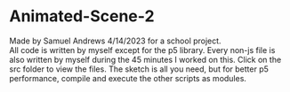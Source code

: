 # Animated-Scene-2
Made by Samuel Andrews 4/14/2023 for a school project.  
All code is written by myself except for the p5 library. Every non-js file is also written by myself during the 45 minutes I worked on this.
Click on the src folder to view the files. The sketch is all you need, but for better p5 performance, compile and execute the other scripts as modules.
